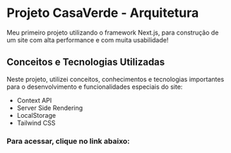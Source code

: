 # Projeto CasaVerde - Arquitetura

Meu primeiro projeto utilizando o framework Next.js, para construção de um site com alta performance e com muita usabilidade!

## Conceitos e Tecnologias Utilizadas

Neste projeto, utilizei conceitos, conhecimentos e tecnologias importantes para o desenvolvimento e funcionalidades especiais do site:

- Context API
- Server Side Rendering
- LocalStorage
- Tailwind CSS

### Para acessar, clique no link abaixo:
